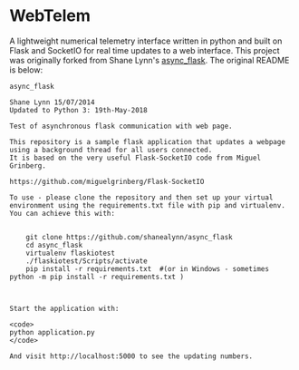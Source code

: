# WebTelem

A lightweight numerical telemetry interface written in python and built on Flask and SocketIO for real time updates to a web interface. This project was originally forked from Shane Lynn's [async_flask](https://github.com/shanealynn/async_flask). The original README is below:

```
async_flask

Shane Lynn 15/07/2014
Updated to Python 3: 19th-May-2018

Test of asynchronous flask communication with web page. 

This repository is a sample flask application that updates a webpage using a background thread for all users connected.
It is based on the very useful Flask-SocketIO code from Miguel Grinberg.

https://github.com/miguelgrinberg/Flask-SocketIO

To use - please clone the repository and then set up your virtual environment using the requirements.txt file with pip and virtualenv. You can achieve this with:


    git clone https://github.com/shanealynn/async_flask
    cd async_flask
    virtualenv flaskiotest
    ./flaskiotest/Scripts/activate
    pip install -r requirements.txt  #(or in Windows - sometimes python -m pip install -r requirements.txt )



Start the application with:

<code>
python application.py
</code>

And visit http://localhost:5000 to see the updating numbers.
```
